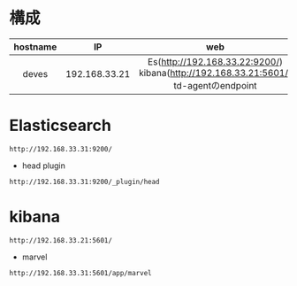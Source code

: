 # 構成

hostname | IP | web
:-:|:-:|:-:
deves | 192.168.33.21 | Es(http://192.168.33.22:9200/)<br>kibana(http://192.168.33.21:5601/)<br>td-agentのendpoint  

# Elasticsearch

```
http://192.168.33.31:9200/
```

+ head plugin

```
http://192.168.33.31:9200/_plugin/head
```


# kibana

```
http://192.168.33.21:5601/
```

+ marvel

```
http://192.168.33.31:5601/app/marvel
```

